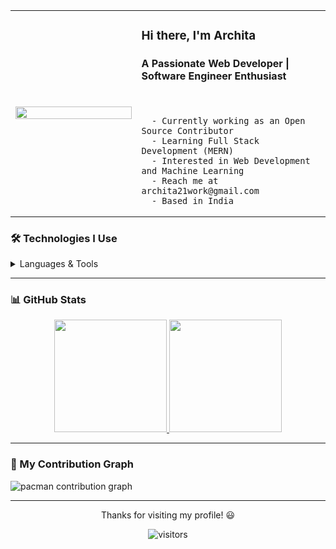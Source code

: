 
<table>
  <tr>
    <td width="40%">
      <img src="https://mir-s3-cdn-cf.behance.net/project_modules/disp/601014116770475.6068beff4640a.gif" width="100%" />
    </td>
    <td width="60%">
      <h3>Hi there, I'm Archita</h2>
      <h4>A Passionate Web Developer | Software Engineer Enthusiast</h4>
      <br/>

      - Currently working as an Open Source Contributor  
      - Learning Full Stack Development (MERN)  
      - Interested in Web Development and Machine Learning  
      - Reach me at archita21work@gmail.com 
      - Based in India
    
  </tr>
</table>


### 🛠️ Technologies I Use

<p align="center">

<details>
<summary>Languages & Tools</summary> <br>

![C++](https://img.shields.io/badge/C%2B%2B-00599C?style=for-the-badge&logo=c%2B%2B&logoColor=white)
![Python](https://img.shields.io/badge/python-3670A0?style=for-the-badge&logo=python&logoColor=ffdd54) 
![HTML](https://img.shields.io/badge/html-%23E34F26.svg?style=for-the-badge&logo=html5&logoColor=white) 
![CSS](https://img.shields.io/badge/css-%231572B6.svg?style=for-the-badge&logo=css3&logoColor=white) 
![JavaScript](https://img.shields.io/badge/javascript%20-%23323330.svg?&style=for-the-badge&logo=javascript&logoColor=%23F7DF1E) <br>
![Reactjs](https://img.shields.io/badge/react%20-%2320232a.svg?&style=for-the-badge&logo=react&logoColor=%2361DAFB)
![TailwindCSS](https://img.shields.io/badge/tailwindcss-%2338B2AC.svg?style=for-the-badge&logo=tailwind-css&logoColor=white)
![Next JS](https://img.shields.io/badge/Next-black?style=for-the-badge&logo=next.js&logoColor=white)<br>
![MySQL](https://img.shields.io/badge/MySQL-00000F?style=for-the-badge&logo=mysql&logoColor=white)
![MongoDB](https://img.shields.io/badge/MongoDB-%234ea94b.svg?&style=for-the-badge&logo=mongodb&logoColor=white)<br>
![NumPy](https://img.shields.io/badge/numpy-%23013243.svg?style=for-the-badge&logo=numpy&logoColor=white)
![Pandas](https://img.shields.io/badge/pandas-%23150458.svg?style=for-the-badge&logo=pandas&logoColor=white)
![Matplotlib](https://img.shields.io/badge/Matplotlib-%23ffffff.svg?style=for-the-badge&logo=Matplotlib&logoColor=black)
![scikit-learn](https://img.shields.io/badge/scikit--learn-%23F7931E.svg?style=for-the-badge&logo=scikit-learn&logoColor=white) 
![TensorFlow](https://img.shields.io/badge/TensorFlow-%23FF6F00.svg?style=for-the-badge&logo=TensorFlow&logoColor=white)
![Keras](https://img.shields.io/badge/Keras-%23D00000.svg?style=for-the-badge&logo=Keras&logoColor=white)
![Streamlit](https://img.shields.io/badge/Streamlit-%23FE4B4B.svg?style=for-the-badge&logo=streamlit&logoColor=white)<br>
![Visual Studio Code](https://img.shields.io/badge/Visual%20Studio%20Code-0078d7.svg?style=for-the-badge&logo=visual-studio-code&logoColor=white)
![Git](https://img.shields.io/badge/git-%23F05033.svg?style=for-the-badge&logo=git&logoColor=white)
![GitHub](https://img.shields.io/badge/github-%23121011.svg?style=for-the-badge&logo=github&logoColor=white)
![Vercel](https://img.shields.io/badge/vercel-%23000000.svg?style=for-the-badge&logo=vercel&logoColor=white)
</details>
</p>

---

### 📊 GitHub Stats

<div align="center">
  <a href="https://github.com/architasaha21">
    <img height="180em" src="https://github-readme-stats.vercel.app/api?username=architasaha21&show_icons=true&count_private=true&theme=dracula&hide_border=false&hide=stars"/>
  </a>
  <a href="https://github.com/architasaha21">
    <img height="180em" src="https://github-readme-stats.vercel.app/api/top-langs/?username=architasaha21&layout=compact&langs_count=6&theme=dracula&hide_border=false"/>
  </a>
</div>

---

### 👾 My Contribution Graph

<picture>
  <source media="(prefers-color-scheme: dark)" srcset="https://raw.githubusercontent.com/architasaha21/architasaha21/output/pacman-contribution-graph-dark.svg">
  <source media="(prefers-color-scheme: light)" srcset="https://raw.githubusercontent.com/architasaha21/architasaha21/output/pacman-contribution-graph.svg">
  <img alt="pacman contribution graph" src="https://raw.githubusercontent.com/architasaha21/architasaha21/output/pacman-contribution-graph.svg">
</picture>


---

<p align="center">Thanks for visiting my profile! 😃</p>
<p align="center">
  <img src="https://komarev.com/ghpvc/?username=architasaha21&style=flat-square&color=blue" alt="visitors"/>
</p>
